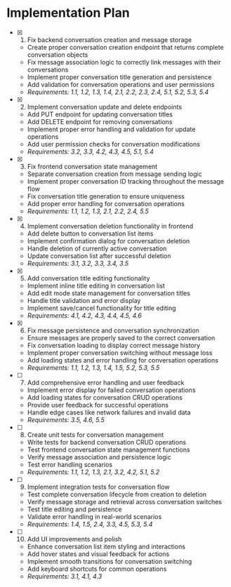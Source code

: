 # Implementation Plan

- [x] 1. Fix backend conversation creation and message storage
  - Create proper conversation creation endpoint that returns complete conversation objects
  - Fix message association logic to correctly link messages with their conversations
  - Implement proper conversation title generation and persistence
  - Add validation for conversation operations and user permissions
  - _Requirements: 1.1, 1.2, 1.3, 1.4, 2.1, 2.2, 2.3, 2.4, 5.1, 5.2, 5.3, 5.4_

- [x] 2. Implement conversation update and delete endpoints
  - Add PUT endpoint for updating conversation titles
  - Add DELETE endpoint for removing conversations
  - Implement proper error handling and validation for update operations
  - Add user permission checks for conversation modifications
  - _Requirements: 3.2, 3.3, 4.2, 4.3, 4.5, 5.1, 5.4_

- [x] 3. Fix frontend conversation state management
  - Separate conversation creation from message sending logic
  - Implement proper conversation ID tracking throughout the message flow
  - Fix conversation title generation to ensure uniqueness
  - Add proper error handling for conversation operations
  - _Requirements: 1.1, 1.2, 1.3, 2.1, 2.2, 2.4, 5.5_

- [x] 4. Implement conversation deletion functionality in frontend
  - Add delete button to conversation list items
  - Implement confirmation dialog for conversation deletion
  - Handle deletion of currently active conversation
  - Update conversation list after successful deletion
  - _Requirements: 3.1, 3.2, 3.3, 3.4, 3.5_

- [x] 5. Add conversation title editing functionality
  - Implement inline title editing in conversation list
  - Add edit mode state management for conversation titles
  - Handle title validation and error display
  - Implement save/cancel functionality for title editing
  - _Requirements: 4.1, 4.2, 4.3, 4.4, 4.5, 4.6_

- [x] 6. Fix message persistence and conversation synchronization
  - Ensure messages are properly saved to the correct conversation
  - Fix conversation loading to display correct message history
  - Implement proper conversation switching without message loss
  - Add loading states and error handling for conversation operations
  - _Requirements: 1.1, 1.2, 1.3, 1.4, 1.5, 5.2, 5.3, 5.5_

- [ ] 7. Add comprehensive error handling and user feedback
  - Implement error display for failed conversation operations
  - Add loading states for conversation CRUD operations
  - Provide user feedback for successful operations
  - Handle edge cases like network failures and invalid data
  - _Requirements: 3.5, 4.6, 5.5_

- [ ] 8. Create unit tests for conversation management
  - Write tests for backend conversation CRUD operations
  - Test frontend conversation state management functions
  - Verify message association and persistence logic
  - Test error handling scenarios
  - _Requirements: 1.1, 1.2, 1.3, 2.1, 3.2, 4.2, 5.1, 5.2_

- [ ] 9. Implement integration tests for conversation flow
  - Test complete conversation lifecycle from creation to deletion
  - Verify message storage and retrieval across conversation switches
  - Test title editing and persistence
  - Validate error handling in real-world scenarios
  - _Requirements: 1.4, 1.5, 2.4, 3.3, 4.5, 5.3, 5.4_

- [ ] 10. Add UI improvements and polish
  - Enhance conversation list item styling and interactions
  - Add hover states and visual feedback for actions
  - Implement smooth transitions for conversation switching
  - Add keyboard shortcuts for common operations
  - _Requirements: 3.1, 4.1, 4.3_